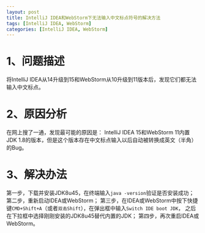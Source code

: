 ```yaml
---
layout: post
title: IntelliJ IDEA和WebStorm下无法输入中文标点符号的解决方法
tags: [IntelliJ IDEA, WebStorm]
categories: [IntelliJ IDEA, WebStorm]
---
```




# 1、问题描述
将IntelliJ IDEA从14升级到15和WebStorm从10升级到11版本后，发现它们都无法输入中文标点。


# 2、原因分析
在网上搜了一通，发现最可能的原因是：
IntelliJ IDEA 15和WebStorm 11内置JDK 1.8的版本，但是这个版本存在中文标点输入以后自动被转换成英文（半角）的Bug。


# 3、解决办法
第一步，下载并安装JDK8u45，在终端输入`java -version`验证是否安装成功；
第二步，重新启动IDEA或WebStorm；
第三步，在IDEA或WebStorm中按下快捷键`CMD+Shift+A`（或者`双击Shift`），在弹出框中输入`Switch IDE boot JDK`，
之后在下拉框中选择刚刚安装的JDK8u45替代内置的JDK；
第四步，再次重启IDEA或WebStorm。



